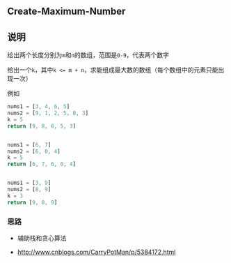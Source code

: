 ## Create-Maximum-Number

## 说明

给出两个长度分别为`m`和`n`的数组，范围是`0-9`，代表两个数字

给出一个`k`，其中`k <= m + n`，求能组成最大数的数组（每个数组中的元素只能出现一次）

例如

```js
nums1 = [3, 4, 6, 5]
nums2 = [9, 1, 2, 5, 8, 3]
k = 5
return [9, 8, 6, 5, 3]


nums1 = [6, 7]
nums2 = [6, 0, 4]
k = 5
return [6, 7, 6, 0, 4]


nums1 = [3, 9]
nums2 = [8, 9]
k = 3
return [9, 8, 9]
```

### 思路

- 辅助栈和贪心算法

- http://www.cnblogs.com/CarryPotMan/p/5384172.html